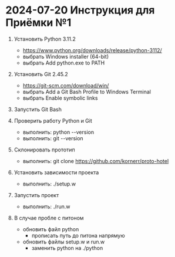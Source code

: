 # 2024-07-20 Инструкция для Приёмки №1

1. Установить Python 3.11.2

    * https://www.python.org/downloads/release/python-3112/
    * выбрать Windows installer (64-bit)
    * выбрать Add python.exe to PATH

1. Установить Git 2.45.2

    * https://git-scm.com/download/win/
    * выбрать Add a Git Bash Profile to Windows Terminal
    * выбрать Enable symbolic links

1. Запустить Git Bash

1. Проверить работу Python и Git

    * выполнить: python --version
    * выполнить: git --version

5. Склонировать прототип

    * выполнить: git clone https://github.com/kornerr/proto-hotel

6. Установить зависимости проекта

    * выполнить: ./setup.w

7. Запустить проект 

    * выполнить: ./run.w

8. В случае пробле с питоном

    * обновить файл python
        * прописать путь до питона напрямую
    * обновить файлы setup.w и run.w
        * заменить python на ./python
